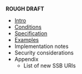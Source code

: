 **ROUGH DRAFT**

- [Intro](Intro.md)
- [Conditions](Conditions.md)
- [Specification](Specification.md)
- [Examples](Examples.md)
- Implementation notes
- Security considerations
- Appendix
  - List of new SSB URIs
